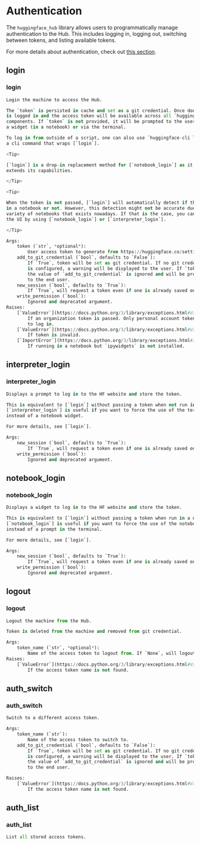 <!--⚠️ Note that this file is in Markdown but contains specific syntax for our doc-builder (similar to MDX) that may not be
rendered properly in your Markdown viewer.
-->

# Authentication

The `huggingface_hub` library allows users to programmatically manage authentication to the Hub. This includes logging in, logging out, switching between tokens, and listing available tokens.

For more details about authentication, check out [this section](../quick-start#authentication).

## login

### login

```python
Login the machine to access the Hub.

The `token` is persisted in cache and set as a git credential. Once done, the machine
is logged in and the access token will be available across all `huggingface_hub`
components. If `token` is not provided, it will be prompted to the user either with
a widget (in a notebook) or via the terminal.

To log in from outside of a script, one can also use `huggingface-cli login` which is
a cli command that wraps [`login`].

<Tip>

[`login`] is a drop-in replacement method for [`notebook_login`] as it wraps and
extends its capabilities.

</Tip>

<Tip>

When the token is not passed, [`login`] will automatically detect if the script runs
in a notebook or not. However, this detection might not be accurate due to the
variety of notebooks that exists nowadays. If that is the case, you can always force
the UI by using [`notebook_login`] or [`interpreter_login`].

</Tip>

Args:
    token (`str`, *optional*):
        User access token to generate from https://huggingface.co/settings/token.
    add_to_git_credential (`bool`, defaults to `False`):
        If `True`, token will be set as git credential. If no git credential helper
        is configured, a warning will be displayed to the user. If `token` is `None`,
        the value of `add_to_git_credential` is ignored and will be prompted again
        to the end user.
    new_session (`bool`, defaults to `True`):
        If `True`, will request a token even if one is already saved on the machine.
    write_permission (`bool`):
        Ignored and deprecated argument.
Raises:
    [`ValueError`](https://docs.python.org/3/library/exceptions.html#ValueError)
        If an organization token is passed. Only personal account tokens are valid
        to log in.
    [`ValueError`](https://docs.python.org/3/library/exceptions.html#ValueError)
        If token is invalid.
    [`ImportError`](https://docs.python.org/3/library/exceptions.html#ImportError)
        If running in a notebook but `ipywidgets` is not installed.
```


## interpreter_login

### interpreter_login

```python
Displays a prompt to log in to the HF website and store the token.

This is equivalent to [`login`] without passing a token when not run in a notebook.
[`interpreter_login`] is useful if you want to force the use of the terminal prompt
instead of a notebook widget.

For more details, see [`login`].

Args:
    new_session (`bool`, defaults to `True`):
        If `True`, will request a token even if one is already saved on the machine.
    write_permission (`bool`):
        Ignored and deprecated argument.
```


## notebook_login

### notebook_login

```python
Displays a widget to log in to the HF website and store the token.

This is equivalent to [`login`] without passing a token when run in a notebook.
[`notebook_login`] is useful if you want to force the use of the notebook widget
instead of a prompt in the terminal.

For more details, see [`login`].

Args:
    new_session (`bool`, defaults to `True`):
        If `True`, will request a token even if one is already saved on the machine.
    write_permission (`bool`):
        Ignored and deprecated argument.
```


## logout

### logout

```python
Logout the machine from the Hub.

Token is deleted from the machine and removed from git credential.

Args:
    token_name (`str`, *optional*):
        Name of the access token to logout from. If `None`, will logout from all saved access tokens.
Raises:
    [`ValueError`](https://docs.python.org/3/library/exceptions.html#ValueError):
        If the access token name is not found.
```


## auth_switch

### auth_switch

```python
Switch to a different access token.

Args:
    token_name (`str`):
        Name of the access token to switch to.
    add_to_git_credential (`bool`, defaults to `False`):
        If `True`, token will be set as git credential. If no git credential helper
        is configured, a warning will be displayed to the user. If `token` is `None`,
        the value of `add_to_git_credential` is ignored and will be prompted again
        to the end user.

Raises:
    [`ValueError`](https://docs.python.org/3/library/exceptions.html#ValueError):
        If the access token name is not found.
```


## auth_list

### auth_list

```python
List all stored access tokens.
```

